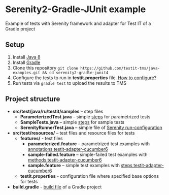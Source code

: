 # Serenity2-Gradle-JUnit example
Example of tests with Serenity framework and adapter for Test IT of a Gradle project

## Setup

1. Install [Java 8](https://www.oracle.com/java/technologies/javase/javase8-archive-downloads.html)
2. Install [Gradle](https://gradle.org/install/)
3. Clone this repository `git clone https://github.com/testit-tms/java-examples.git && cd serenity2-gradle-junit4`
4. Configure the tests to run in **testit.properties** file. [How to configure?](https://github.com/testit-tms/adapters-java/tree/main/testit-adapter-cucumber6#configuration)
5. Run tests via `gradle test` to upload the results to TMS

## Project structure

* **src/test/java/ru/testit/samples** – step files
    * **ParameterizedTest.java** – simple [steps](https://serenity-bdd.info/docs/serenity/#_step_definitions) for parametrized tests
    * **SampleTests.java** – simple [steps](https://serenity-bdd.info/docs/serenity/#_step_definitions) for sample tests
    * **SerenityRunnerTest.java** – simple file of [Serenity run-configuration](https://serenity-bdd.info/docs/serenity/#_writing_executable_specifications_with_cucumber_and_serenity)
* **src/test/resources/** – test files and resource files for tests
    * **features/** - test files
        * **parameterized.feature** – parametrized test examples with [annotations testit-adapter-cucumber6](https://github.com/testit-tms/adapters-java/tree/main/testit-adapter-cucumber6#tags)
        * **sample-failed.feature** – simple-failed test examples with [methods testit-adapter-cucumber6](https://github.com/testit-tms/adapters-java/tree/main/testit-adapter-cucumber6#tags)
        * **sample.feature** – simple test examples with [steps testit-adapter-cucumber6](https://github.com/testit-tms/adapters-java/tree/main/testit-adapter-cucumber6#tags)
    * **testit.properties** - configuration file where specified base options for tests
* **build.gradle** - [build file](https://docs.gradle.org/current/userguide/tutorial_using_tasks.html) of a Gradle project
